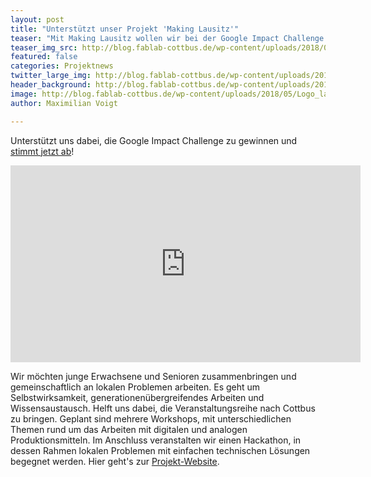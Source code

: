 ```yaml
---
layout: post
title: "Unterstützt unser Projekt 'Making Lausitz'"
teaser: "Mit Making Lausitz wollen wir bei der Google Impact Challenge abräumen und den Lausitzer Strukturwandel gestalten"
teaser_img_src: http://blog.fablab-cottbus.de/wp-content/uploads/2018/05/Logo_lang_wei%C3%9F-auf-schwarz-1080x675.png
featured: false
categories: Projektnews
twitter_large_img: http://blog.fablab-cottbus.de/wp-content/uploads/2018/05/Logo_lang_wei%C3%9F-auf-schwarz-1080x675.png
header_background: http://blog.fablab-cottbus.de/wp-content/uploads/2018/05/Logo_lang_wei%C3%9F-auf-schwarz-1080x675.png
image: http://blog.fablab-cottbus.de/wp-content/uploads/2018/05/Logo_lang_wei%C3%9F-auf-schwarz-1080x675.png
author: Maximilian Voigt

---
```

Unterstützt uns dabei, die Google Impact Challenge zu gewinnen und <a href="https://impactchallenge.withgoogle.com/deutschland2018/charities/fablab-cottbus" target="_blank" rel="noopener">stimmt jetzt ab</a>!

<div class="video"><iframe src="https://www.youtube-nocookie.com/embed/ZOIwpzzklo8?rel=0" width="560" height="315" frameborder="0" allowfullscreen="allowfullscreen"></iframe></div>

Wir möchten junge Erwachsene und Senioren zusammenbringen und gemeinschaftlich an lokalen Problemen arbeiten. 
Es geht um Selbstwirksamkeit, generationenübergreifendes Arbeiten und Wissensaustausch. Helft uns dabei, die Veranstaltungsreihe nach Cottbus
 zu bringen. Geplant sind mehrere Workshops, mit unterschiedlichen Themen rund um das Arbeiten mit digitalen und analogen Produktionsmitteln.
 Im Anschluss veranstalten wir einen Hackathon, in dessen Rahmen lokalen Problemen mit einfachen technischen Lösungen begegnet werden. 
Hier geht's zur <a href="http://making-lausitz.de/" target="_blank" rel="noopener">Projekt-Website</a>.


